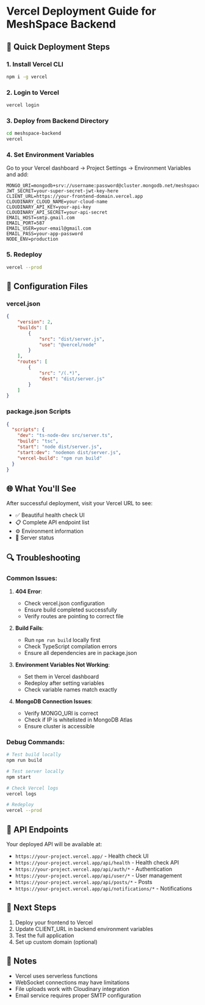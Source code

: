 # Vercel Deployment Guide for MeshSpace Backend

## 🚀 Quick Deployment Steps

### 1. Install Vercel CLI
```bash
npm i -g vercel
```

### 2. Login to Vercel
```bash
vercel login
```

### 3. Deploy from Backend Directory
```bash
cd meshspace-backend
vercel
```

### 4. Set Environment Variables
Go to your Vercel dashboard → Project Settings → Environment Variables and add:

```
MONGO_URI=mongodb+srv://username:password@cluster.mongodb.net/meshspace
JWT_SECRET=your-super-secret-jwt-key-here
CLIENT_URL=https://your-frontend-domain.vercel.app
CLOUDINARY_CLOUD_NAME=your-cloud-name
CLOUDINARY_API_KEY=your-api-key
CLOUDINARY_API_SECRET=your-api-secret
EMAIL_HOST=smtp.gmail.com
EMAIL_PORT=587
EMAIL_USER=your-email@gmail.com
EMAIL_PASS=your-app-password
NODE_ENV=production
```

### 5. Redeploy
```bash
vercel --prod
```

## 🔧 Configuration Files

### vercel.json
```json
{
    "version": 2,
    "builds": [
        {
            "src": "dist/server.js",
            "use": "@vercel/node"
        }
    ],
    "routes": [
        {
            "src": "/(.*)",
            "dest": "dist/server.js"
        }
    ]
}
```

### package.json Scripts
```json
{
  "scripts": {
    "dev": "ts-node-dev src/server.ts",
    "build": "tsc",
    "start": "node dist/server.js",
    "start:dev": "nodemon dist/server.js",
    "vercel-build": "npm run build"
  }
}
```

## 🌐 What You'll See

After successful deployment, visit your Vercel URL to see:
- ✅ Beautiful health check UI
- 📋 Complete API endpoint list
- ⚙️ Environment information
- 🚀 Server status

## 🔍 Troubleshooting

### Common Issues:

1. **404 Error**: 
   - Check vercel.json configuration
   - Ensure build completed successfully
   - Verify routes are pointing to correct file

2. **Build Fails**:
   - Run `npm run build` locally first
   - Check TypeScript compilation errors
   - Ensure all dependencies are in package.json

3. **Environment Variables Not Working**:
   - Set them in Vercel dashboard
   - Redeploy after setting variables
   - Check variable names match exactly

4. **MongoDB Connection Issues**:
   - Verify MONGO_URI is correct
   - Check if IP is whitelisted in MongoDB Atlas
   - Ensure cluster is accessible

### Debug Commands:
```bash
# Test build locally
npm run build

# Test server locally
npm start

# Check Vercel logs
vercel logs

# Redeploy
vercel --prod
```

## 📱 API Endpoints

Your deployed API will be available at:
- `https://your-project.vercel.app/` - Health check UI
- `https://your-project.vercel.app/api/health` - Health check API
- `https://your-project.vercel.app/api/auth/*` - Authentication
- `https://your-project.vercel.app/api/user/*` - User management
- `https://your-project.vercel.app/api/posts/*` - Posts
- `https://your-project.vercel.app/api/notifications/*` - Notifications

## 🎯 Next Steps

1. Deploy your frontend to Vercel
2. Update CLIENT_URL in backend environment variables
3. Test the full application
4. Set up custom domain (optional)

## 📝 Notes

- Vercel uses serverless functions
- WebSocket connections may have limitations
- File uploads work with Cloudinary integration
- Email service requires proper SMTP configuration

